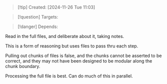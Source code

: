 
>[!tip] Created: [2024-11-26 Tue 11:03]

>[!question] Targets: 

>[!danger] Depends: 

Read in the full files, and deliberate about it, taking notes.

This is a form of reasoning but uses files to pass thru each step.

Pulling out chunks of files is false, and the chunks cannot be asserted to be correct, and they may not have been designed to be modular along the chunk boundary.

Processing the full file is best.  Can do much of this in parallel.